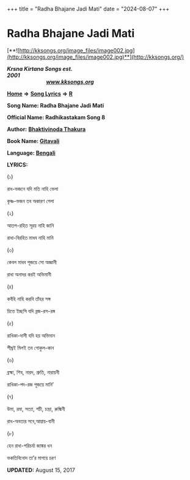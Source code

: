 +++
title = "Radha Bhajane Jadi Mati"
date = "2024-08-07"
+++

# Radha Bhajane Jadi Mati
[**![http://kksongs.org/image_files/image002.jpg](http://kksongs.org/image_files/image002.jpg)**](http://kksongs.org/)

**_Krsna Kirtana Songs est. 2001_**                                                                                                                                                 **_www.kksongs.org_**

**[Home](http://kksongs.org/)** **⇒** **[Song Lyrics](http://kksongs.org/lyrics.html)** **⇒** **[R](http://kksongs.org/songs/song_r.html)**

**Song Name: Radha Bhajane Jadi Mati**

**Official Name: Radhikastakam Song 8**

**Author:** [**Bhaktivinoda Thakura**](http://kksongs.org/authors/list/bhaktivinoda.html)

**Book Name: [Gitavali](http://kksongs.org/authors/literature/gitavali.html)**

**Language: [Bengali](http://kksongs.org/language/list/bengali.html)**

**LYRICS:**

(১)

রাধ\-ভজনে যদি মতি নাহি ভেলা

কৃষ্ণ\-ভজন তব অকারণ গেলা

(২)

আতপ\-রহিত সূরয় নাহি জানি

রাধা\-বিরহিত মাধব নাহি মানি

(৩)

কেবল মাধব পূজয়ে সো অজ্ঞানী

রাধা অনাদর করই অভিমানী

(৪)

কবঁহি নাহি করবি তাঁহর সঙ্গ

চিত্তে ইচ্ছসি যদি ব্রজ\-রস\-রঙ্গ

(৫)

রাধিকা\-দাসী যদি হয় অভিমান

শীঘ্রই মিলই তব গোকুল\-কান

(৬)

ব্রহ্মা, শিব, নারদ, শ্রুতি, নারায়নী

রাধিকা\-পদ\-রজ পূজয়ে মানি’

(৭)

উমা, রমা, সত্যা, শচী, চন্দ্রা, রুক্মিনী

রাধ\-অবতার সবে,আম্নায়\-বানী

(৮)

হেন রাধা\-পরিচর্যা জাঙ্কর ধন

ভকতিবিনোদ তা’র মাগয়ে চরণ

**UPDATED:** August 15, 2017